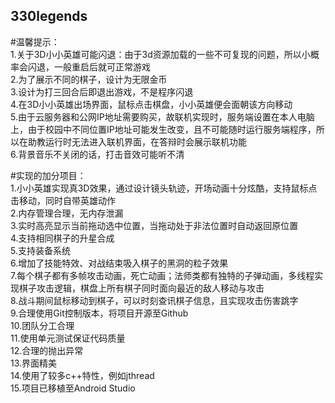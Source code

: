 ## 330legends                      
#温馨提示：         
1.关于3D小小英雄可能闪退：由于3d资源加载的一些不可复现的问题，所以小概率会闪退，一般重启后就可正常游戏               
2.为了展示不同的棋子，设计为无限金币           
3.设计为打三回合后即退出游戏，不是程序闪退          
4.在3D小小英雄出场界面，鼠标点击棋盘，小小英雄便会面朝该方向移动             
5.由于云服务器和公网IP地址需要购买，故联机实现时，服务端设置在本人电脑上，由于校园中不同位置IP地址可能发生改变，且不可能随时运行服务端程序，所以在助教运行时无法进入联机界面，在答辩时会展示联机功能             
6.背景音乐不关闭的话，打击音效可能听不清            
           
#实现的加分项目：           
1.小小英雄实现真3D效果，通过设计镜头轨迹，开场动画十分炫酷，支持鼠标点击移动，同时自带英雄动作           
2.内存管理合理，无内存泄漏           
3.实时高亮显示当前拖动选中位置，当拖动处于非法位置时自动返回原位置         
4.支持相同棋子的升星合成            
5.支持装备系统         
6.增加了技能特效、对战结束吸入棋子的黑洞的粒子效果             
7.每个棋子都有多帧攻击动画，死亡动画；法师类都有独特的子弹动画，多线程实现棋子攻击逻辑，棋盘上所有棋子同时面向最近的敌人移动与攻击           
8.战斗期间鼠标移动到棋子，可以时刻查讯棋子信息，且实现攻击伤害跳字         
9.合理使用Git控制版本，将项目开源至Github              
10.团队分工合理             
11.使用单元测试保证代码质量            
12.合理的抛出异常           
13.界面精美              
14.使用了较多c++特性，例如jthread            
15.项目已移植至Android Studio           
